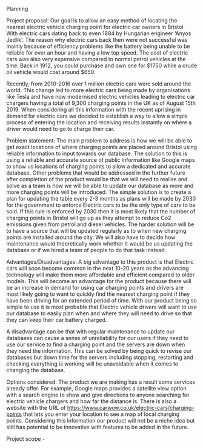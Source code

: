 Planning

Project proposal:
 Our goal is to allow an easy method of locating the nearest electric vehicle charging point for electric car owners in Bristol. With electric cars dating back to even 1884 by Hungarian engineer ‘Anyos Jedlik’. The reason why electric cars back then were not successful was mainly because of efficiency problems like the battery being unable to be reliable for over an hour and having a low top speed. The cost of electric cars was also very expensive compared to normal petrol vehicles at the time. Back in 1912, you could purchase and own one for $1750 while a crude oil vehicle would cost around $650. 

Recently, from 2010-2016 over 1 million electric cars were sold around the world. This change led to more electric cars being made by organisations like Tesla and have now modernised electric vehicles leading to electric car chargers having a total of 9,300 charging points in the UK as of August 15th 2019. When considering all this information with the recent uprising in demand for electric cars we decided to establish a way to allow a simple process of entering the location and receiving results instantly on where a driver would need to go to charge their car. 

Problem statement: 
 The main problem to address is how we will be able to get exact locations of where charging points are placed around Bristol using reliable information to input towards our database. The solution to this is using a reliable and accurate source of public information like Google maps to show us locations of charging points to allow a dedicated and accurate database. Other problems that would be addressed in the further future after completion of the product would be that we will need to realise and solve as a team is how we will be able to update our database as more and more charging points will be introduced. The simple solution is to create a plan for updating the table every 2-3 months as plans will be made by 2030 for the government to enforce Electric cars to be the only type of cars to be sold. If this rule is enforced by 2030 then it is most likely that the number of charging points in Bristol will go up as they attempt to reduce Co2 emissions given from petrol and diesel vehicles. The harder solution will be to have a source that will be updated regularly as to when new charging points are installed around the city. We will also have to decide how maintenance would theoretically work whether it would be us updating the database or if we hired a team of people to do that task instead.
 
 Advantages/Disadvantages:
 A big advantage to this product is that Electric cars will soon become common in the next 10-20 years as the advancing technology will make them more affordable and efficient compared to older models. This will become an advantage for the product because there will be an increase in demand for using car charging points and drivers are most likely going to want to quickly find the nearest charging point if they have been driving for an extended period of time. With our product being so simple to use it is most probable that Electric vehicle drivers will want to use our database to easily plan when and where they will need to drive so that they can keep their car battery charged.  

A disadvantage can be that with regular maintenance to update our databases can cause a sense of unreliability for our users if they need to use our service to find a charging point and the servers are down when they need the information. This can be solved by being quick to revise our databases but down time for the servers including stopping, restarting and checking everything is working will be unavoidable when it comes to changing the database.

Options considered:
 The product we are making has a result some services already offer. For example, Google maps provides a satellite view option with a search engine to show and give directions to anyone searching for electric vehicle chargers and how far the distance is. There is also a website with the URL of https://www.carwow.co.uk/electric-cars/charging-points that lets you enter your location to see a map of local charging points. Considering this information our product will not be a niche idea but still has potential to be innovative with features to be added in the future.

Project scope - 
